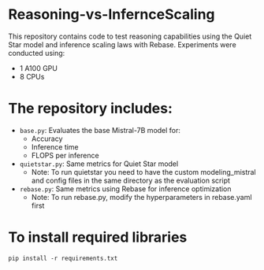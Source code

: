 # Reasoning-vs-InfernceScaling
This repository contains code to test reasoning capabilities using the Quiet Star model and inference scaling laws with Rebase. Experiments were conducted using:
- 1 A100 GPU
- 8 CPUs

# The repository includes:
- `base.py`: Evaluates the base Mistral-7B model for:
    - Accuracy
    - Inference time
    - FLOPS per inference
- `quietstar.py`: Same metrics for Quiet Star model
    - Note: To run quietstar you need to have the custom modeling_mistral and config files in the same directory as the evaluation script
- `rebase.py`: Same metrics using Rebase for inference optimization
    - Note: To run rebase.py, modify the hyperparameters in rebase.yaml first

# To install required libraries
```
pip install -r requirements.txt
```


